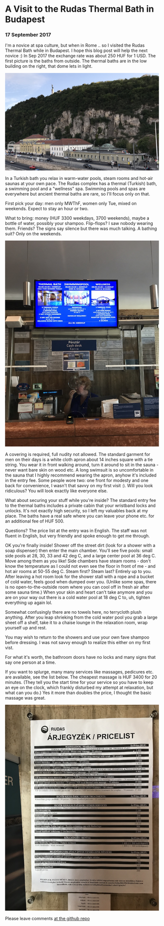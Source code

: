 # A Visit to the Rudas Thermal Bath in Budapest

### 17 September 2017

I'm a novice at spa culture, but when in Rome .. so I visited the
Rudas Thermal Bath while in Budapest. I hope this blog post will help
the next novice :) In Sep 2017 the exchange rate was about 250 HUF for
1 USD.  The first picture is the baths from outside. The thermal baths
are in the low building on the right, that dome lets in light.

![rudas](pix/rudas_baths.jpg)

In a Turkish bath you relax in warm-water pools, steam rooms and
hot-air saunas at your own pace. The Rudas complex has a thermal
(Turkish) bath, a swimming pool and a "wellness" spa. Swimming pools
and spas are everywhere but ancient thermal baths are rare, so I'll
focus only on that.

First pick your day: men only MWThF, women only Tue, mixed on
weekends. Expect to stay an hour or two.

What to bring: money (HUF 3300 weekdays, 3700 weekends), maybe a
bottle of water, possibly your shampoo. Flip-flops? I saw nobody
wearing them. Friends? The signs say silence but there was much
talking. A bathing suit? Only on the weekends.

![cash](pix/rudas_cash_desk.jpg)

A covering is required, full nudity not allowed. The standard garment
for men on their days is a white cloth apron about 14 inches square
with a tie string. You wear it in front walking around, turn it around
to sit in the sauna - never want bare skin on wood etc. A long
swimsuit is so uncomfortable in the sauna that I highly recommend
wearing the apron, anyhow it's included in the entry fee. Some people
wore two: one front for modesty and one back for convenience, I wasn't
that savvy on my first visit :). Will you look ridiculous? You will
look exactly like everyone else.

What about securing your stuff while you're inside? The standard entry
fee to the thermal baths includes a private cabin that your wristband
locks and unlocks. It's not exactly high security, so I left my
valuables back at my place. The baths have a real safe where you can
leave your phone etc. for an additional fee of HUF 500.

Questions? The price list at the entry was in English. The staff was
not fluent in English, but very friendly and spoke enough to get me
through.

OK you're finally inside! Shower off the street dirt (look for a
shower with a soap dispenser) then enter the main chamber. You'll see
five pools: small side pools at 28, 30, 33 and 42 deg C, and a large
center pool at 36 deg C. Move among them as you like! Side chambers have
steam rooms - don't know the temperature as I could not even see the
floor in front of me - and hot air rooms at 50-55 deg C. Steam first?
Steam last? Entirely up to you. After leaving a hot room look for the
shower stall with a rope and a bucket of cold water, feels good when
dumped over you. (Unlike some spas, there is no open-to-the-outside
room where you can cool off in fresh air after some sauna time.)  When
your skin and heart can't take anymore and you are on your way out
there is a cold water pool at 18 deg C to, uh, tighten everything up again
lol.

Somewhat confusingly there are no towels here, no terrycloth plush
anything. After you leap shrieking from the cold water pool you grab a
large sheet off a shelf, take it to a chaise lounge in the relaxation
room, wrap yourself up and rest.

You may wish to return to the showers and use your own fave shampoo
before dressing. I was not savvy enough to realize this either on my
first vist.

For what it's worth, the bathroom doors have no locks and many signs
that say one person at a time.

If you want to splurge, many many services like massages, pedicures
etc. are available, see the list below. The cheapest massage is HUF
3400 for 20 minutes. (They tell you the start time for your service so
you have to keep an eye on the clock, which frankly disturbed my
attempt at relaxation, but what can you do.) Yes it more than doubles
the price, I thought the basic massage was great.

![price](pix/rudas_price_list.jpg)

Please leave comments [at the github repo](https://github.com/chrisinmtown/chrisinmtown.github.io)
